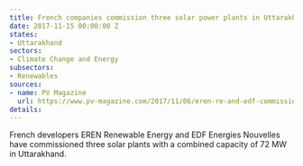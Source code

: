 ```yaml
---
title: French companies commission three solar power plants in Uttarakhand
date: 2017-11-15 00:00:00 Z
states:
- Uttarakhand
sectors:
- Climate Change and Energy
subsectors:
- Renewables
sources:
- name: PV Magazine
  url: https://www.pv-magazine.com/2017/11/06/eren-re-and-edf-commissions-87-mw-solar-capacity-in-india/
details: 
---
```


French developers EREN Renewable Energy and EDF Energies Nouvelles have commissioned three solar plants with a combined capacity of 72 MW in Uttarakhand. 
